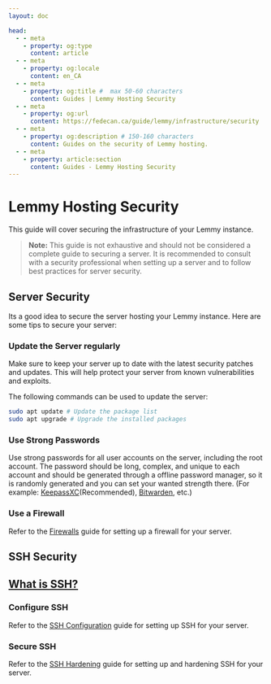 ```yaml
---
layout: doc

head:
  - - meta
    - property: og:type
      content: article
  - - meta
    - property: og:locale
      content: en_CA
  - - meta
    - property: og:title #  max 50-60 characters
      content: Guides | Lemmy Hosting Security
  - - meta
    - property: og:url
      content: https://fedecan.ca/guide/lemmy/infrastructure/security
  - - meta
    - property: og:description # 150-160 characters
      content: Guides on the security of Lemmy hosting.
  - - meta
    - property: article:section
      content: Guides - Lemmy Hosting Security
---
```


# Lemmy Hosting Security

This guide will cover securing the infrastructure of your Lemmy instance.

> **Note:** This guide is not exhaustive and should not be considered a complete guide to securing a server. It is recommended to consult with a security professional when setting up a server and to follow best practices for server security.

## Server Security

Its a good idea to secure the server hosting your Lemmy instance. Here are some tips to secure your server:

### Update the Server regularly

Make sure to keep your server up to date with the latest security patches and updates. This will help protect your server from known vulnerabilities and exploits.

The following commands can be used to update the server:

```bash
sudo apt update # Update the package list
sudo apt upgrade # Upgrade the installed packages
```

### Use Strong Passwords

Use strong passwords for all user accounts on the server, including the root account. The password should be long, complex, and unique to each account and should be generated through a offline password manager, so it is randomly generated and you can set your wanted strength there. (For example: [KeepassXC](https://keepassxc.org/)(Recommended), [Bitwarden](https://bitwarden.com), etc.)

### Use a Firewall

Refer to the [Firewalls](/guide/lemmy/infrastructure/firewall) guide for setting up a firewall for your server.

## SSH Security

## [What is SSH?](/guide/lemmy/infrastructure/ssh/overview)

### Configure SSH

Refer to the [SSH Configuration](/guide/lemmy/infrastructure/ssh/configuring) guide for setting up SSH for your server.

### Secure SSH

Refer to the [SSH Hardening](/guide/lemmy/infrastructure/ssh/hardening) guide for setting up and hardening SSH for your server.



